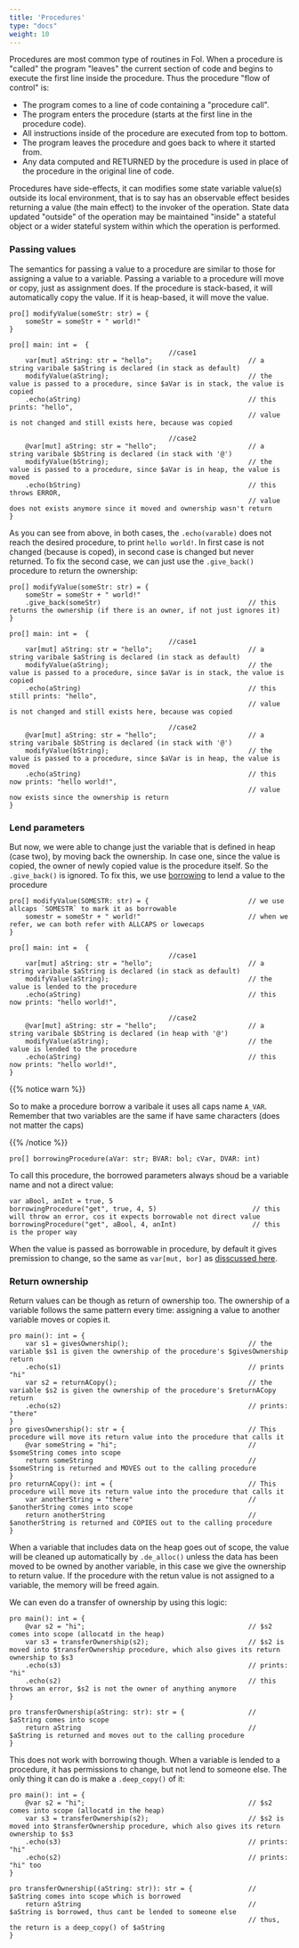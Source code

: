 ```yaml
---
title: 'Procedures'
type: "docs"
weight: 10
---
```


Procedures are most common type of routines in Fol. When a procedure is "called" the program "leaves" the current section of code and begins to execute the first line inside the procedure. Thus the procedure "flow of control" is:

- The program comes to a line of code containing a "procedure call".
- The program enters the procedure (starts at the first line in the procedure code).
- All instructions inside of the procedure are executed from top to bottom.
- The program leaves the procedure and goes back to where it started from.
- Any data computed and RETURNED by the procedure is used in place of the procedure in the original line of code.

Procedures have side-effects, it can modifies some state variable value(s) outside its local environment, that is to say has an observable effect besides returning a value (the main effect) to the invoker of the operation. State data updated "outside" of the operation may be maintained "inside" a stateful object or a wider stateful system within which the operation is performed.

### Passing values

The semantics for passing a value to a procedure are similar to those for assigning a value to a variable. Passing a variable to a procedure will move or copy, just as assignment does. If the procedure is stack-based, it will automatically copy the value. If it is heap-based, it will move the value. 
```
pro[] modifyValue(someStr: str) = {
    someStr = someStr + " world!"
}

pro[] main: int =  {
                                        //case1
    var[mut] aString: str = "hello";                        // a string varibale $aString is declared (in stack as default)
    modifyValue(aString);                                   // the value is passed to a procedure, since $aVar is in stack, the value is copied
    .echo(aString)                                          // this prints: "hello", 
                                                            // value is not changed and still exists here, because was copied

                                        //case2
    @var[mut] aString: str = "hello";                       // a string varibale $bString is declared (in stack with '@')
    modifyValue(bString);                                   // the value is passed to a procedure, since $aVar is in heap, the value is moved
    .echo(bString)                                          // this throws ERROR, 
                                                            // value does not exists anymore since it moved and ownership wasn't return
}
```
As you can see from above, in both cases, the `.echo(varable)` does not reach the desired procedure, to print `hello world!`. In first case is not changed (because is coped), in second case is changed but never returned. To fix the second case, we can just use the `.give_back()` procedure to return the ownership:
```
pro[] modifyValue(someStr: str) = {
    someStr = someStr + " world!"
    .give_back(someStr)                                     // this returns the ownership (if there is an owner, if not just ignores it)
}

pro[] main: int =  {
                                        //case1
    var[mut] aString: str = "hello";                        // a string varibale $aString is declared (in stack as default)
    modifyValue(aString);                                   // the value is passed to a procedure, since $aVar is in stack, the value is copied
    .echo(aString)                                          // this still prints: "hello", 
                                                            // value is not changed and still exists here, because was copied

                                        //case2
    @var[mut] aString: str = "hello";                       // a string varibale $bString is declared (in stack with '@')
    modifyValue(bString);                                   // the value is passed to a procedure, since $aVar is in heap, the value is moved
    .echo(aString)                                          // this now prints: "hello world!", 
                                                            // value now exists since the ownership is return
}
```
### Lend parameters

But now, we were able to change just the variable that is defined in heap (case two), by moving back the ownership. In case one, since the value is copied, the owner of newly copied value is the procedure itself. So the `.give_back()` is ignored. To fix this, we use [borrowing](/docs/spec/050_pointers/#borrowing) to lend a value to the procedure
```
pro[] modifyValue(SOMESTR: str) = {                         // we use allcaps `SOMESTR` to mark it as borrowable
    somestr = someStr + " world!"                           // when we refer, we can both refer with ALLCAPS or lowecaps
}

pro[] main: int =  {
                                        //case1
    var[mut] aString: str = "hello";                        // a string varibale $aString is declared (in stack as default)
    modifyValue(aString);                                   // the value is lended to the procedure
    .echo(aString)                                          // this now prints: "hello world!", 

                                        //case2
    @var[mut] aString: str = "hello";                       // a string varibale $bString is declared (in heap with '@')
    modifyValue(aString);                                   // the value is lended to the procedure
    .echo(aString)                                          // this now prints: "hello world!", 
}
```
{{% notice warn %}}

So to make a procedure borrow a varibale it uses all caps name `A_VAR`. 
Remember that two variables are the same if have same characters (does not matter the caps)

{{% /notice %}}
```
pro[] borrowingProcedure(aVar: str; BVAR: bol; cVar, DVAR: int)
```

To call this procedure, the borrowed parameters always shoud be a variable name and not a direct value:

```
var aBool, anInt = true, 5
borrowingProcedure("get", true, 4, 5)                        // this will throw an error, cos it expects borrowable not direct value
borrowingProcedure("get", aBool, 4, anInt)                   // this is the proper way

```

When the value is passed as borrowable in procedure, by default it gives premission to change, so the same as `var[mut, bor]` as [disscussed here](/docs/spec/050_pointers/#borrowing).

### Return ownership

Return values can be though as return of ownership too. The ownership of a variable follows the same pattern every time: assigning a value to another variable moves or copies it. 
```
pro main(): int = {
    var s1 = givesOwnership();                              // the variable $s1 is given the ownership of the procedure's $givesOwnership return
    .echo(s1)                                               // prints "hi"
    var s2 = returnACopy();                                 // the variable $s2 is given the ownership of the procedure's $returnACopy return
    .echo(s2)                                               // prints: "there"
}
pro givesOwnership(): str = {                               // This procedure will move its return value into the procedure that calls it
    @var someString = "hi";                                 // $someString comes into scope
    return someString                                       // $someString is returned and MOVES out to the calling procedure
}
pro returnACopy(): int = {                                  // This procedure will move its return value into the procedure that calls it
    var anotherString = "there"                             // $anotherString comes into scope
    return anotherString                                    // $anotherString is returned and COPIES out to the calling procedure
}
```
When a variable that includes data on the heap goes out of scope, the value will be cleaned up automatically by `.de_alloc()` unless the data has been moved to be owned by another variable, in this case we give the ownership to return value. If the procedure with the retun value is not assigned to a variable, the memory will be freed again.

We can even do a transfer of ownership by using this logic:
```
pro main(): int = {
    @var s2 = "hi";                                         // $s2 comes into scope (allocatd in the heap)
    var s3 = transferOwnership(s2);                         // $s2 is moved into $transferOwnership procedure, which also gives its return ownership to $s3
    .echo(s3)                                               // prints: "hi"
    .echo(s2)                                               // this throws an error, $s2 is not the owner of anything anymore
}

pro transferOwnership(aString: str): str = {                // $aString comes into scope
    return aString                                          // $aString is returned and moves out to the calling procedure
}
```

This does not work with borrowing though. When a variable is lended to a procedure, it has permissions to change, but not lend to someone else. The only thing it can do is make a `.deep_copy()` of it:
```
pro main(): int = {
    @var s2 = "hi";                                         // $s2 comes into scope (allocatd in the heap)
    var s3 = transferOwnership(s2);                         // $s2 is moved into $transferOwnership procedure, which also gives its return ownership to $s3
    .echo(s3)                                               // prints: "hi"
    .echo(s2)                                               // prints: "hi" too
}

pro transferOwnership((aString: str)): str = {              // $aString comes into scope which is borrowed
    return aString                                          // $aString is borrowed, thus cant be lended to someone else
                                                            // thus, the return is a deep_copy() of $aString
}
```
